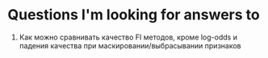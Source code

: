 # Questions I'm looking for answers to
1. Как можно сравнивать качество FI методов, кроме log-odds и падения качества при маскировании/выбрасывании признаков

